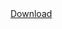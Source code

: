 <a class="download-button" href="https://github.com/copyrighttxt/subter-sfu/releases/download/v1.0.0/RFU.exe" download>
  Download
</a>
